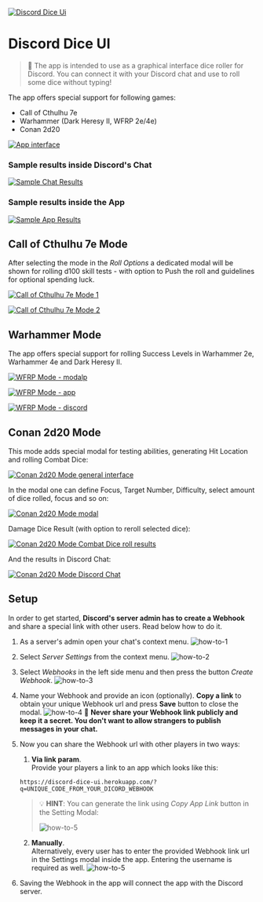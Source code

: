<a href="http://fvcproductions.com"><img src="./public/logo192.png" title="Discord Dice Ui" alt="Discord Dice Ui"></a>

<!-- [![Discord Dice Ui](./public/logo192)](http://fvcproductions.com) -->

# Discord Dice UI

> 🎲 The app is intended to use as a graphical interface dice roller for Discord. You can connect it with your Discord chat and use to roll some dice without typing!

The app offers special support for following games:
- Call of Cthulhu 7e
- Warhammer (Dark Heresy II, WFRP 2e/4e)
- Conan 2d20

[![App interface](./public/app.png)]()

### Sample results inside Discord's Chat
[![Sample Chat Results](./public/chat-sample-results.png)]()

### Sample results inside the App
[![Sample App Results](./public/app-sample-results-1.png)]()

## Call of Cthulhu 7e Mode

After selecting the mode in the _Roll Options_ a dedicated modal will be shown for rolling d100 skill tests - with option to Push the roll and guidelines for optional spending luck.

[![Call of Cthulhu 7e Mode 1](./public/coc-mode-1.png)]()

[![Call of Cthulhu 7e Mode 2](./public/coc-mode-2.png)]()

## Warhammer Mode

The app offers special support for rolling Success Levels in Warhammer 2e, Warhammer 4e and Dark Heresy II.

[![WFRP Mode - modalp](./public/wfrp-modal.png)]()

[![WFRP Mode - app](./public/wfrp-result-app.png)]()

[![WFRP Mode - discord](./public/wfrp-result-discord.png)]()

## Conan 2d20 Mode

This mode adds special modal for testing abilities, generating Hit Location and rolling Combat Dice:

[![Conan 2d20 Mode general interface](./public/conan-mode-1.png)]()

In the modal one can define Focus, Target Number, Difficulty, select amount of dice rolled, focus and so on:

[![Conan 2d20 Mode modal](./public/conan-mode-2.png)]()

Damage Dice Result (with option to reroll selected dice):

[![Conan 2d20 Mode Combat Dice roll results](./public/conan-mode-3.png)]()

And the results in Discord Chat:

[![Conan 2d20 Mode Discord Chat](./public/conan-mode-4.png)]()


## Setup

In order to get started, **Discord's server admin has to create a Webhook** and share a special link with other users. Read below how to do it.

1. As a server's admin open your chat's context menu.
![how-to-1](./public/how-to-0.png)

2. Select _Server Settings_ from the context menu.
![how-to-2](./public/how-to-1.png)

3. Select _Webhooks_ in the left side menu and then press the button _Create Webhook_.
![how-to-3](./public/how-to-2.png)

4. Name your Webhook and provide an icon (optionally). **Copy a link** to obtain your unique Webhook url and press **Save** button to close the modal.
![how-to-4](./public/how-to-3.png)
🛑 **Never share your Webhook link publicly and keep it a secret. You don't want to allow strangers to publish messages in your chat.**   

5. Now you can share the Webhook url with other players in two ways:
    1. **Via link param**.  
    Provide your players a link to an app which looks like this:
    ```
    https://discord-dice-ui.herokuapp.com/?q=UNIQUE_CODE_FROM_YOUR_DICORD_WEBHOOK
    ```

    > 💡 **HINT**: You can generate the link using _Copy App Link_ button in the Setting Modal:
    >
    > ![how-to-5](./public/how-to-5.png)

    2. **Manually**.  
    Alternatively, every user has to enter the provided Webhook link url in the Settings modal inside the app. Entering the username is required as well.
    ![how-to-5](./public/how-to-4.png)

6. Saving the Webhook in the app will connect the app with the Discord server.

